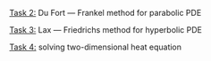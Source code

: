 [Task 2:](https://github.com/distant-earth/NumMethods_PDE) Du Fort — Frankel method for parabolic PDE

[Task 3:](https://github.com/distant-earth/NumMethods_GodunovScheme) Lax — Friedrichs method for hyperbolic PDE

[Task 4:](https://github.com/distant-earth/NumMethods_MDS) solving two-dimensional heat equation
